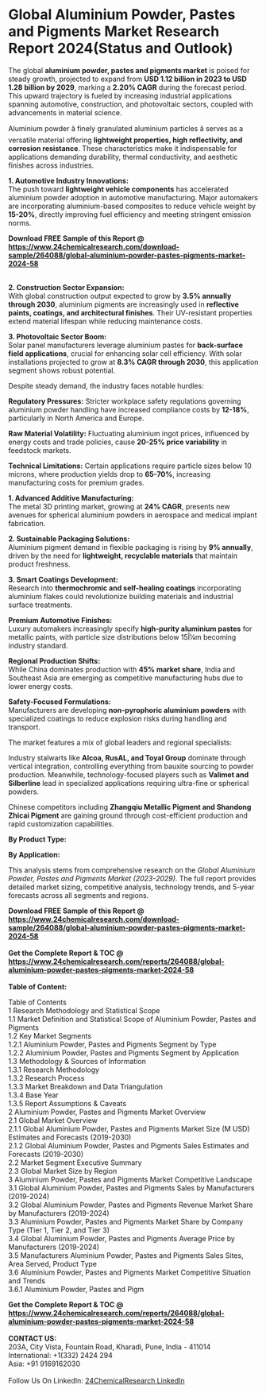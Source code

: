 <h1>Global Aluminium Powder, Pastes and Pigments Market Research Report 2024(Status and Outlook)</h1><p>The global <strong>aluminium powder, pastes and pigments market</strong> is poised for steady growth, projected to expand from <strong>USD 1.12 billion in 2023 to USD 1.28 billion by 2029</strong>, marking a <strong>2.20% CAGR</strong> during the forecast period. This upward trajectory is fueled by increasing industrial applications spanning automotive, construction, and photovoltaic sectors, coupled with advancements in material science.</p><p>Aluminium powder â finely granulated aluminium particles â serves as a versatile material offering <strong>lightweight properties, high reflectivity, and corrosion resistance</strong>. These characteristics make it indispensable for applications demanding durability, thermal conductivity, and aesthetic finishes across industries.</p><p><strong>1. Automotive Industry Innovations:</strong><br>
The push toward <strong>lightweight vehicle components</strong> has accelerated aluminium powder adoption in automotive manufacturing. Major automakers are incorporating aluminium-based composites to reduce vehicle weight by <strong>15-20%</strong>, directly improving fuel efficiency and meeting stringent emission norms.</p><div><b>Download FREE Sample of this Report @ 
            <a href="https://www.24chemicalresearch.com/download-sample/264088/global-aluminium-powder-pastes-pigments-market-2024-58">
            https://www.24chemicalresearch.com/download-sample/264088/global-aluminium-powder-pastes-pigments-market-2024-58</a></b></div><br><p><strong>2. Construction Sector Expansion:</strong><br>
With global construction output expected to grow by <strong>3.5% annually through 2030</strong>, aluminium pigments are increasingly used in <strong>reflective paints, coatings, and architectural finishes</strong>. Their UV-resistant properties extend material lifespan while reducing maintenance costs.</p><p><strong>3. Photovoltaic Sector Boom:</strong><br>
Solar panel manufacturers leverage aluminium pastes for <strong>back-surface field applications</strong>, crucial for enhancing solar cell efficiency. With solar installations projected to grow at <strong>8.3% CAGR through 2030</strong>, this application segment shows robust potential.</p><p>Despite steady demand, the industry faces notable hurdles:</p><p><strong>Regulatory Pressures:</strong> Stricter workplace safety regulations governing aluminium powder handling have increased compliance costs by <strong>12-18%</strong>, particularly in North America and Europe.</p><p><strong>Raw Material Volatility:</strong> Fluctuating aluminium ingot prices, influenced by energy costs and trade policies, cause <strong>20-25% price variability</strong> in feedstock markets.</p><p><strong>Technical Limitations:</strong> Certain applications require particle sizes below 10 microns, where production yields drop to <strong>65-70%</strong>, increasing manufacturing costs for premium grades.</p><p><strong>1. Advanced Additive Manufacturing:</strong><br>
The metal 3D printing market, growing at <strong>24% CAGR</strong>, presents new avenues for spherical aluminium powders in aerospace and medical implant fabrication.</p><p><strong>2. Sustainable Packaging Solutions:</strong><br>
Aluminium pigment demand in flexible packaging is rising by <strong>9% annually</strong>, driven by the need for <strong>lightweight, recyclable materials</strong> that maintain product freshness.</p><p><strong>3. Smart Coatings Development:</strong><br>
Research into <strong>thermochromic and self-healing coatings</strong> incorporating aluminium flakes could revolutionize building materials and industrial surface treatments.</p><p><strong>Premium Automotive Finishes:</strong><br>
    Luxury automakers increasingly specify <strong>high-purity aluminium pastes</strong> for metallic paints, with particle size distributions below 15Î¼m becoming industry standard.</p><p><strong>Regional Production Shifts:</strong><br>
    While China dominates production with <strong>45% market share</strong>, India and Southeast Asia are emerging as competitive manufacturing hubs due to lower energy costs.</p><p><strong>Safety-Focused Formulations:</strong><br>
    Manufacturers are developing <strong>non-pyrophoric aluminium powders</strong> with specialized coatings to reduce explosion risks during handling and transport.</p><p>The market features a mix of global leaders and regional specialists:</p><p>Industry stalwarts like <strong>Alcoa, RusAL, and Toyal Group</strong> dominate through vertical integration, controlling everything from bauxite sourcing to powder production. Meanwhile, technology-focused players such as <strong>Valimet and Silberline</strong> lead in specialized applications requiring ultra-fine or spherical powders.</p><p>Chinese competitors including <strong>Zhangqiu Metallic Pigment and Shandong Zhicai Pigment</strong> are gaining ground through cost-efficient production and rapid customization capabilities.</p><p><strong>By Product Type:</strong></p><p><strong>By Application:</strong></p><p>This analysis stems from comprehensive research on the <em>Global Aluminium Powder, Pastes and Pigments Market (2023-2029)</em>. The full report provides detailed market sizing, competitive analysis, technology trends, and 5-year forecasts across all segments and regions.</p><div><b>Download FREE Sample of this Report @ 
            <a href="https://www.24chemicalresearch.com/download-sample/264088/global-aluminium-powder-pastes-pigments-market-2024-58">
            https://www.24chemicalresearch.com/download-sample/264088/global-aluminium-powder-pastes-pigments-market-2024-58</a></b></div><br><div><b>Get the Complete Report & TOC @ 
            <a href="https://www.24chemicalresearch.com/reports/264088/global-aluminium-powder-pastes-pigments-market-2024-58">
            https://www.24chemicalresearch.com/reports/264088/global-aluminium-powder-pastes-pigments-market-2024-58</a></b></div><br>
            <b>Table of Content:</b><p>Table of Contents<br />
1 Research Methodology and Statistical Scope<br />
1.1 Market Definition and Statistical Scope of Aluminium Powder, Pastes and Pigments<br />
1.2 Key Market Segments<br />
1.2.1 Aluminium Powder, Pastes and Pigments Segment by Type<br />
1.2.2 Aluminium Powder, Pastes and Pigments Segment by Application<br />
1.3 Methodology & Sources of Information<br />
1.3.1 Research Methodology<br />
1.3.2 Research Process<br />
1.3.3 Market Breakdown and Data Triangulation<br />
1.3.4 Base Year<br />
1.3.5 Report Assumptions & Caveats<br />
2 Aluminium Powder, Pastes and Pigments Market Overview<br />
2.1 Global Market Overview<br />
2.1.1 Global Aluminium Powder, Pastes and Pigments Market Size (M USD) Estimates and Forecasts (2019-2030)<br />
2.1.2 Global Aluminium Powder, Pastes and Pigments Sales Estimates and Forecasts (2019-2030)<br />
2.2 Market Segment Executive Summary<br />
2.3 Global Market Size by Region<br />
3 Aluminium Powder, Pastes and Pigments Market Competitive Landscape<br />
3.1 Global Aluminium Powder, Pastes and Pigments Sales by Manufacturers (2019-2024)<br />
3.2 Global Aluminium Powder, Pastes and Pigments Revenue Market Share by Manufacturers (2019-2024)<br />
3.3 Aluminium Powder, Pastes and Pigments Market Share by Company Type (Tier 1, Tier 2, and Tier 3)<br />
3.4 Global Aluminium Powder, Pastes and Pigments Average Price by Manufacturers (2019-2024)<br />
3.5 Manufacturers Aluminium Powder, Pastes and Pigments Sales Sites, Area Served, Product Type<br />
3.6 Aluminium Powder, Pastes and Pigments Market Competitive Situation and Trends<br />
3.6.1 Aluminium Powder, Pastes and Pigm</p><div><b>Get the Complete Report & TOC @ 
            <a href="https://www.24chemicalresearch.com/reports/264088/global-aluminium-powder-pastes-pigments-market-2024-58">
            https://www.24chemicalresearch.com/reports/264088/global-aluminium-powder-pastes-pigments-market-2024-58</a></b></div><br><b>CONTACT US:</b><br>
            203A, City Vista, Fountain Road, Kharadi, Pune, India - 411014<br>
            International: +1(332) 2424 294<br>
            Asia: +91 9169162030 <br><br>
            Follow Us On LinkedIn: <a href="https://www.linkedin.com/company/24chemicalresearch/">24ChemicalResearch LinkedIn</a>
